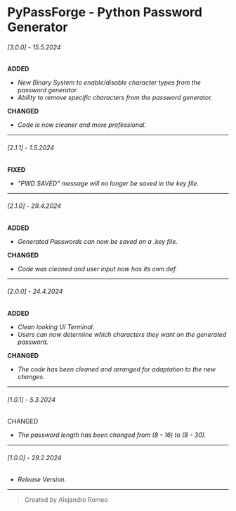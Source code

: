 # PyPassForge - Python Password Generator

###### [3.0.0] - 15.5.2024

**ADDED**
+ _New Binary System to enable/disable character types from the password generator._
+ _Ability to remove specific characters from the password generator._

**CHANGED**
+ _Code is now cleaner and more professional._
---
###### [2.1.1] - 1.5.2024

**FIXED**
+  _"PWD SAVED" message will no longer be saved in the key file._

---

###### [2.1.0] - 29.4.2024

**ADDED**
+ _Generated Passwords can now be saved on a .key file._

**CHANGED**
+ _Code was cleaned and user input now has its own def._

---

###### [2.0.0] - 24.4.2024  

**ADDED**
+ _Clean looking UI Terminal._
+ _Users can now determine which characters they want on the generated password._

**CHANGED**
+ _The code has been cleaned and arranged for adaptation to the new changes._
---

###### [1.0.1] - 5.3.2024  

CHANGED
+ _The password length has been changed from (8 - 16) to (8 - 30)._
---

###### [1.0.0] - 29.2.2024  
+ _Release Version._
---
> Created by Alejandro Romeo
